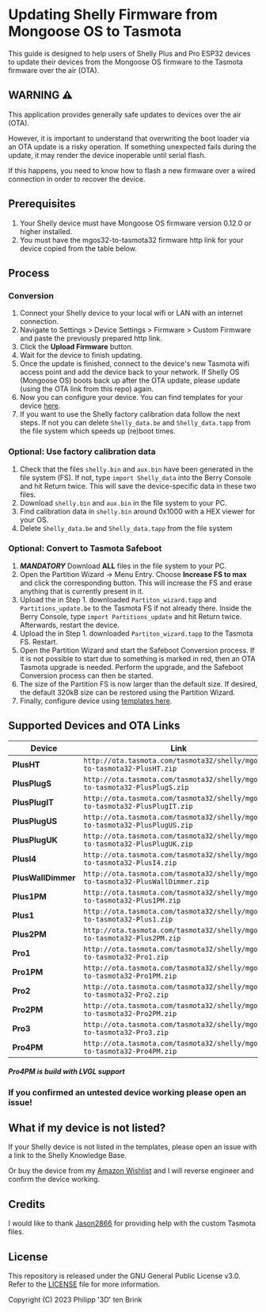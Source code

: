 # Updating Shelly Firmware from Mongoose OS to Tasmota

This guide is designed to help users of Shelly Plus and Pro ESP32 devices to update their devices from the Mongoose OS firmware to the Tasmota firmware over the air (OTA).

## WARNING :warning:

This application provides generally safe updates to devices over the air (OTA). 

However, it is important to understand that overwriting the boot loader via an OTA update is a risky operation. If something unexpected fails during the update, it may render the device inoperable until serial flash.

If this happens, you need to know how to flash a new firmware over a wired connection in order to recover the device.

## Prerequisites

1. Your Shelly device must have Mongoose OS firmware version 0.12.0 or higher installed.
2. You must have the mgos32-to-tasmota32 firmware http link for your device copied from the table below.

## Process

### Conversion

1. Connect your Shelly device to your local wifi or LAN with an internet connection.
2. Navigate to Settings > Device Settings > Firmware > Custom Firmware and paste the previously prepared http link. 
3. Click the **Upload Firmware** button.
4. Wait for the device to finish updating.
5. Once the update is finished, connect to the device's new Tasmota wifi access point and add the device back to your network. If Shelly OS (Mongoose OS) boots back up after the OTA update, please update (using the OTA link from this repo) again.
6. Now you can configure your device. You can find templates for your device [here](https://templates.blakadder.com/search.html).
7. If you want to use the Shelly factory calibration data follow the next steps. If not you can delete `Shelly_data.be` and `Shelly_data.tapp` from the file system which speeds up (re)boot times.

### Optional: Use factory calibration data

1. Check that the files `shelly.bin` and `aux.bin` have been generated in the file system (FS). If not, type `import Shelly_data` into the Berry Console and hit Return twice. This will save the device-specific data in these two files.
2. Download `shelly.bin` and `aux.bin` in the file system to your PC.
3. Find calibration data in `shelly.bin` around 0x1000 with a HEX viewer for your OS.
4. Delete `Shelly_data.be` and `Shelly_data.tapp` from the file system

### Optional: Convert to Tasmota Safeboot 

1. ***MANDATORY*** Download **ALL** files in the file system to your PC.
2. Open the Partition Wizard -> Menu Entry. Choose **Increase FS to max** and click the corresponding button. This will increase the FS and erase anything that is currently present in it.
3. Upload the in Step 1. downloaded `Partiton_wizard.tapp` and `Partitions_update.be` to the Tasmota FS if not already there. Inside the Berry Console, type `import Partitions_update` and hit Return twice. Afterwards, restart the device.
4. Upload the in Step 1. downloaded `Partiton_wizard.tapp` to the Tasmota FS. Restart.
5. Open the Partition Wizard and start the Safeboot Conversion process. If it is not possible to start due to something is marked in red, then an OTA Tasmota upgrade is needed. Perform the upgrade, and the Safeboot Conversion process can then be started.
6. The size of the Partition FS is now larger than the default size. If desired, the default 320kB size can be restored using the Partition Wizard.
7. Finally, configure device using [templates here](https://templates.blakadder.com/search.html).

## Supported Devices and OTA Links

| **Device** | **Link** | **State** |
|------|------|------|
| **PlusHT** |   `http://ota.tasmota.com/tasmota32/shelly/mgos32-to-tasmota32-PlusHT.zip`   |   :warning:**untested**   |
| **PlusPlugS** |   `http://ota.tasmota.com/tasmota32/shelly/mgos32-to-tasmota32-PlusPlugS.zip`   |   :white_check_mark:**tested**   |
| **PlusPlugIT** |   `http://ota.tasmota.com/tasmota32/shelly/mgos32-to-tasmota32-PlusPlugIT.zip`   |   :warning:**untested**   |
| **PlusPlugUS** |   `http://ota.tasmota.com/tasmota32/shelly/mgos32-to-tasmota32-PlusPlugUS.zip`   |   :warning:**untested**   |
| **PlusPlugUK** |   `http://ota.tasmota.com/tasmota32/shelly/mgos32-to-tasmota32-PlusPlugUK.zip`   |   :warning:**untested**   |
| **PlusI4** |   `http://ota.tasmota.com/tasmota32/shelly/mgos32-to-tasmota32-PlusI4.zip`   |   :white_check_mark:**tested**   |
| **PlusWallDimmer** |   `http://ota.tasmota.com/tasmota32/shelly/mgos32-to-tasmota32-PlusWallDimmer.zip`   |   :warning:**untested**   |
| **Plus1PM** |   `http://ota.tasmota.com/tasmota32/shelly/mgos32-to-tasmota32-Plus1PM.zip`   |   :white_check_mark:**tested**   |
| **Plus1** |   `http://ota.tasmota.com/tasmota32/shelly/mgos32-to-tasmota32-Plus1.zip`   |   :white_check_mark:**tested**   |
| **Plus2PM** |   `http://ota.tasmota.com/tasmota32/shelly/mgos32-to-tasmota32-Plus2PM.zip`   |   :white_check_mark:**tested**   |
| **Pro1** |   `http://ota.tasmota.com/tasmota32/shelly/mgos32-to-tasmota32-Pro1.zip`   |   :white_check_mark:**tested**   |
| **Pro1PM** |   `http://ota.tasmota.com/tasmota32/shelly/mgos32-to-tasmota32-Pro1PM.zip`   |   :white_check_mark:**tested**   |
| **Pro2** |   `http://ota.tasmota.com/tasmota32/shelly/mgos32-to-tasmota32-Pro2.zip`   |   :warning:**untested**   |
| **Pro2PM** |   `http://ota.tasmota.com/tasmota32/shelly/mgos32-to-tasmota32-Pro2PM.zip`   |   :white_check_mark:**tested**   |
| **Pro3** |   `http://ota.tasmota.com/tasmota32/shelly/mgos32-to-tasmota32-Pro3.zip`   |   :warning:**untested**   |
| **Pro4PM** |   `http://ota.tasmota.com/tasmota32/shelly/mgos32-to-tasmota32-Pro4PM.zip`   |   :white_check_mark:**tested**   |

##### Pro4PM is build with LVGL support

### If you confirmed an **untested** device working please open an issue!

## What if my device is not listed?

If your Shelly device is not listed in the templates, please open an issue with a link to the Shelly Knowledge Base.

Or buy the device from my [Amazon Wishlist](https://www.amazon.de/hz/wishlist/ls/2ZS2NBA6PPEDD) and I will reverse engineer and confirm the device working.

## Credits

I would like to thank [Jason2866](https://github.com/Jason2866) for providing help with the custom Tasmota files.

## License

This repository is released under the GNU General Public License v3.0. Refer to the [LICENSE](LICENSE) file for more information. 

Copyright (C) 2023 Philipp '3D' ten Brink 
